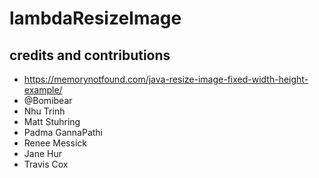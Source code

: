 # lambdaResizeImage


## credits and contributions
- https://memorynotfound.com/java-resize-image-fixed-width-height-example/
- @Bomibear
- Nhu Trinh
- Matt Stuhring
- Padma GannaPathi
- Renee Messick
- Jane Hur
- Travis Cox